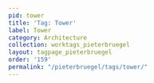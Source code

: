 ```yaml
---
pid: tower
title: 'Tag: Tower'
label: Tower
category: Architecture
collection: worktags_pieterbruegel
layout: tagpage_pieterbruegel
order: '159'
permalink: "/pieterbruegel/tags/tower/"
---
```

